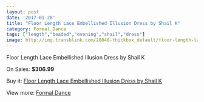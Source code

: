 ```yaml
---
layout: post
date: '2017-01-28'
title: "Floor Length Lace Embellished Illusion Dress by Shail K"
category: Formal Dance
tags: ["length","beaded","evening","shail","dress"]
image: http://img.transblink.com/20846-thickbox_default/floor-length-lace-embellished-illusion-dress-by-shail-k.jpg
---
```

Floor Length Lace Embellished Illusion Dress by Shail K

On Sales: **$306.99**
<a href="https://www.transblink.com/en/formal-dance/6602-floor-length-lace-embellished-illusion-dress-by-shail-k.html"><amp-img layout="responsive" width="600" height="600" src="//img.transblink.com/20846-thickbox_default/floor-length-lace-embellished-illusion-dress-by-shail-k.jpg" alt="Floor Length Lace Embellished Illusion Dress by Shail K 0" /></a>
<a href="https://www.transblink.com/en/formal-dance/6602-floor-length-lace-embellished-illusion-dress-by-shail-k.html"><amp-img layout="responsive" width="600" height="600" src="//img.transblink.com/20850-thickbox_default/floor-length-lace-embellished-illusion-dress-by-shail-k.jpg" alt="Floor Length Lace Embellished Illusion Dress by Shail K 1" /></a>
<a href="https://www.transblink.com/en/formal-dance/6602-floor-length-lace-embellished-illusion-dress-by-shail-k.html"><amp-img layout="responsive" width="600" height="600" src="//img.transblink.com/20849-thickbox_default/floor-length-lace-embellished-illusion-dress-by-shail-k.jpg" alt="Floor Length Lace Embellished Illusion Dress by Shail K 2" /></a>
<a href="https://www.transblink.com/en/formal-dance/6602-floor-length-lace-embellished-illusion-dress-by-shail-k.html"><amp-img layout="responsive" width="600" height="600" src="//img.transblink.com/20848-thickbox_default/floor-length-lace-embellished-illusion-dress-by-shail-k.jpg" alt="Floor Length Lace Embellished Illusion Dress by Shail K 3" /></a>
<a href="https://www.transblink.com/en/formal-dance/6602-floor-length-lace-embellished-illusion-dress-by-shail-k.html"><amp-img layout="responsive" width="600" height="600" src="//img.transblink.com/20847-thickbox_default/floor-length-lace-embellished-illusion-dress-by-shail-k.jpg" alt="Floor Length Lace Embellished Illusion Dress by Shail K 4" /></a>

Buy it: [Floor Length Lace Embellished Illusion Dress by Shail K](https://www.transblink.com/en/formal-dance/6602-floor-length-lace-embellished-illusion-dress-by-shail-k.html "Floor Length Lace Embellished Illusion Dress by Shail K")

View more: [Formal Dance](https://www.transblink.com/en/6-formal-dance "Formal Dance")